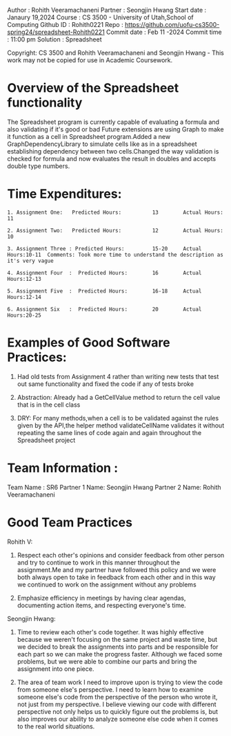 ﻿
Author     :  Rohith Veeramachaneni
Partner    :  Seongjin Hwang
Start date :  Janaury 19,2024
Course     :  CS 3500 - University of Utah,School of Computing
Github ID  :  Rohith0221
Repo       :  https://github.com/uofu-cs3500-spring24/spreadsheet-Rohith0221
Commit date : Feb 11 -2024
Commit time : 11:00 pm
Solution    : Spreadsheet

Copyright:  CS 3500 and Rohith Veeramachaneni and Seongjin Hwang - This work may not be copied for use in Academic Coursework.


# Overview of the Spreadsheet functionality

The Spreadsheet program is currently capable of evaluating a formula and also validating if it's good or bad
Future extensions are using Graph to make it function as a cell in Spreadsheet program.Added a new GraphDependencyLibrary
to simulate cells like as in a spreadsheet establishing dependency between two cells.Changed the way validation is checked for formula
and now evaluates the result in doubles and accepts double type numbers.

# Time Expenditures:

    1. Assignment One:   Predicted Hours:          13        Actual Hours:   11

    2. Assignment Two:   Predicted Hours:          12        Actual Hours:   10

    3. Assignment Three : Predicted Hours:         15-20     Actual Hours:10-11  Comments: Took more time to understand the description as it's very vague

    4. Assignment Four  :  Predicted Hours:        16        Actual Hours:12-13

    5. Assignment Five  :  Predicted Hours:        16-18     Actual Hours:12-14

    6. Assignment Six   :  Predicted Hours:        20        Actual Hours:20-25

# Examples of Good Software Practices:

1. Had old tests from Assignment 4 rather than writing new tests that test out same functionality
   and fixed the code if any of tests broke

2. Abstraction: Already had a GetCellValue method to return the cell value that is in the cell class

3. DRY: For many methods,when a cell is to be validated against the rules given by the API,the helper method
   validateCellName validates it without repeating the same lines of code again and again throughout the Spreadsheet project

# Team Information :

Team Name     :      SR6
Partner 1 Name:      Seongjin Hwang
Partner 2 Name:      Rohith Veeramachaneni

# Good Team Practices

Rohith V:

1. Respect each other's opinions and consider feedback from other person and try to continue to work in this manner throughout
   the assignment.Me and my partner have followed this policy and we were both always open to take in feedback from each other
   and in this way we continued to work on the assignment without any problems

2. Emphasize efficiency in meetings by having clear agendas, documenting action items, and respecting everyone's time.

Seongjin Hwang:

1. Time to review each other's code together. It was highly effective because we weren't focusing on the
   same project and waste time, but we decided to break the assignments into parts and be responsible for
   each part so we can make the progress faster. Although we faced some problems, but we were able to combine
   our parts and bring the assignment into one piece.

2. The area of team work I need to improve upon is trying to view the code from someone else's perspective. I 
   need to learn how to examine someone else's code from the perspective of the person who wrote it, not just
   from my perspective. I believe viewing our code with different perspective not only helps us to quickly figure
   out the problems is, but also improves our ability to analyze someone else code when it comes to the
   real world situations.



